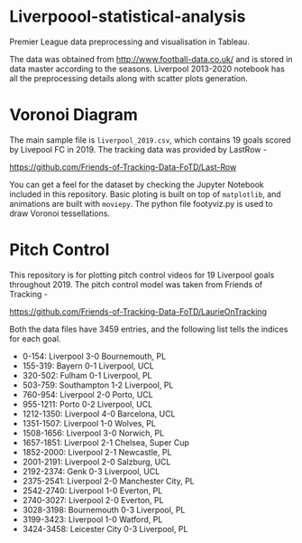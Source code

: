# Liverpoool-statistical-analysis

Premier League data preprocessing and visualisation in Tableau.

The data was obtained from http://www.football-data.co.uk/ and is stored in data master according to the seasons.
Liverpool 2013-2020 notebook has all the preprocessing details along with scatter plots generation.

# Voronoi Diagram

The main sample file is ``liverpool_2019.csv``, which contains 19 goals scored by Livepool FC in 2019. The tracking data was provided by LastRow -

https://github.com/Friends-of-Tracking-Data-FoTD/Last-Row

You can get a feel for the dataset by checking the Jupyter Notebook included in this repository. Basic ploting is built on top of ``matplotlib``, and animations are built with ``moviepy``. The python file footyviz.py is used to draw Voronoi tessellations.

# Pitch Control
 
This repository is for plotting pitch control videos for 19 Liverpool goals throughout 2019.  The pitch control model was taken from Friends of Tracking -

https://github.com/Friends-of-Tracking-Data-FoTD/LaurieOnTracking

Both the data files have 3459 entries, and the following list tells the indices for each goal.

- 0-154: Liverpool 3-0 Bournemouth, PL
- 155-319: Bayern 0-1 Liverpool, UCL
- 320-502: Fulham 0-1 Liverpool, PL
- 503-759: Southampton 1-2 Liverpool, PL
- 760-954: Liverpool 2-0 Porto, UCL
- 955-1211: Porto 0-2 Liverpool, UCL
- 1212-1350: Liverpool 4-0 Barcelona, UCL
- 1351-1507: Liverpool 1-0 Wolves, PL
- 1508-1656: Liverpool 3-0 Norwich, PL
- 1657-1851: Liverpool 2-1 Chelsea, Super Cup
- 1852-2000: Liverpool 2-1 Newcastle, PL
- 2001-2191: Liverpool 2-0 Salzburg, UCL
- 2192-2374: Genk 0-3 Liverpool, UCL
- 2375-2541: Liverpool 2-0 Manchester City, PL
- 2542-2740: Liverpool 1-0 Everton, PL
- 2740-3027: Liverpool 2-0 Everton, PL
- 3028-3198: Bournemouth 0-3 Liverpool, PL
- 3199-3423: Liverpool 1-0 Watford, PL
- 3424-3458: Leicester City 0-3 Liverpool, PL
